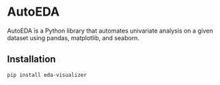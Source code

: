# AutoEDA

AutoEDA is a Python library that automates univariate analysis on a given dataset using pandas, matplotlib, and seaborn.

## Installation

```bash
pip install eda-visualizer
